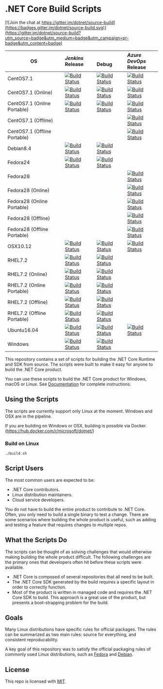 # .NET Core Build Scripts

[![Join the chat at https://gitter.im/dotnet/source-build](https://badges.gitter.im/dotnet/source-build.svg)](https://gitter.im/dotnet/source-build?utm_source=badge&utm_medium=badge&utm_campaign=pr-badge&utm_content=badge)

<!-- Use scripts/generate-readme-table.sh to update table. -->
<!-- Generated table start -->
| OS | *Jenkins*<br/>Release | <br/>Debug | *Azure DevOps*<br/>Release |
| -- | :-- | :-- | :-- |
| CentOS7.1 | [![Build Status](https://ci.dot.net/buildStatus/icon?job=dotnet_source-build/release_2.1/CentOS7.1_Release)](https://ci.dot.net/job/dotnet_source-build/job/release_2.1/job/CentOS7.1_Release/) | [![Build Status](https://ci.dot.net/buildStatus/icon?job=dotnet_source-build/release_2.1/CentOS7.1_Debug)](https://ci.dot.net/job/dotnet_source-build/job/release_2.1/job/CentOS7.1_Debug/) | [![Build Status](https://dev.azure.com/dnceng/internal/_apis/build/status/dotnet/source-build/source-build-CI?branchName=release/2.1&jobname=centos71&configuration=Production)](https://dev.azure.com/dnceng/internal/_build/latest?definitionId=114) | 
| CentOS7.1 (Online) | [![Build Status](https://ci.dot.net/buildStatus/icon?job=dotnet_source-build/release_2.1/CentOS7.1_Tarball_Release)](https://ci.dot.net/job/dotnet_source-build/job/release_2.1/job/CentOS7.1_Tarball_Release/) | [![Build Status](https://ci.dot.net/buildStatus/icon?job=dotnet_source-build/release_2.1/CentOS7.1_Tarball_Debug)](https://ci.dot.net/job/dotnet_source-build/job/release_2.1/job/CentOS7.1_Tarball_Debug/) | [![Build Status](https://dev.azure.com/dnceng/internal/_apis/build/status/dotnet/source-build/source-build-CI?branchName=release/2.1&jobname=centos71&configuration=Online)](https://dev.azure.com/dnceng/internal/_build/latest?definitionId=114) | 
| CentOS7.1 (Online Portable) | [![Build Status](https://ci.dot.net/buildStatus/icon?job=dotnet_source-build/release_2.1/CentOS7.1_Tarball_Release_Portable)](https://ci.dot.net/job/dotnet_source-build/job/release_2.1/job/CentOS7.1_Tarball_Release_Portable/) | [![Build Status](https://ci.dot.net/buildStatus/icon?job=dotnet_source-build/release_2.1/CentOS7.1_Tarball_Debug_Portable)](https://ci.dot.net/job/dotnet_source-build/job/release_2.1/job/CentOS7.1_Tarball_Debug_Portable/) | [![Build Status](https://dev.azure.com/dnceng/internal/_apis/build/status/dotnet/source-build/source-build-CI?branchName=release/2.1&jobname=centos71&configuration=Online%20Portable)](https://dev.azure.com/dnceng/internal/_build/latest?definitionId=114) | 
| CentOS7.1 (Offline) | | | [![Build Status](https://dev.azure.com/dnceng/internal/_apis/build/status/dotnet/source-build/source-build-CI?branchName=release/2.1&jobname=centos71&configuration=Offline)](https://dev.azure.com/dnceng/internal/_build/latest?definitionId=114) | 
| CentOS7.1 (Offline Portable) | | | [![Build Status](https://dev.azure.com/dnceng/internal/_apis/build/status/dotnet/source-build/source-build-CI?branchName=release/2.1&jobname=centos71&configuration=Offline%20Portable)](https://dev.azure.com/dnceng/internal/_build/latest?definitionId=114) | 
| Debian8.4 | [![Build Status](https://ci.dot.net/buildStatus/icon?job=dotnet_source-build/release_2.1/Debian8.4_Release)](https://ci.dot.net/job/dotnet_source-build/job/release_2.1/job/Debian8.4_Release/) | [![Build Status](https://ci.dot.net/buildStatus/icon?job=dotnet_source-build/release_2.1/Debian8.4_Debug)](https://ci.dot.net/job/dotnet_source-build/job/release_2.1/job/Debian8.4_Debug/) | 
| Fedora24 | [![Build Status](https://ci.dot.net/buildStatus/icon?job=dotnet_source-build/release_2.1/Fedora24_Release)](https://ci.dot.net/job/dotnet_source-build/job/release_2.1/job/Fedora24_Release/) | [![Build Status](https://ci.dot.net/buildStatus/icon?job=dotnet_source-build/release_2.1/Fedora24_Debug)](https://ci.dot.net/job/dotnet_source-build/job/release_2.1/job/Fedora24_Debug/) | 
| Fedora28 | | | [![Build Status](https://dev.azure.com/dnceng/internal/_apis/build/status/dotnet/source-build/source-build-CI?branchName=release/2.1&jobname=fedora28&configuration=Production)](https://dev.azure.com/dnceng/internal/_build/latest?definitionId=114) | 
| Fedora28 (Online) | | | [![Build Status](https://dev.azure.com/dnceng/internal/_apis/build/status/dotnet/source-build/source-build-CI?branchName=release/2.1&jobname=fedora28&configuration=Online)](https://dev.azure.com/dnceng/internal/_build/latest?definitionId=114) | 
| Fedora28 (Online Portable) | | | [![Build Status](https://dev.azure.com/dnceng/internal/_apis/build/status/dotnet/source-build/source-build-CI?branchName=release/2.1&jobname=fedora28&configuration=Online%20Portable)](https://dev.azure.com/dnceng/internal/_build/latest?definitionId=114) | 
| Fedora28 (Offline) | | | [![Build Status](https://dev.azure.com/dnceng/internal/_apis/build/status/dotnet/source-build/source-build-CI?branchName=release/2.1&jobname=fedora28&configuration=Offline)](https://dev.azure.com/dnceng/internal/_build/latest?definitionId=114) | 
| Fedora28 (Offline Portable) | | | [![Build Status](https://dev.azure.com/dnceng/internal/_apis/build/status/dotnet/source-build/source-build-CI?branchName=release/2.1&jobname=fedora28&configuration=Offline%20Portable)](https://dev.azure.com/dnceng/internal/_build/latest?definitionId=114) | 
| OSX10.12 | [![Build Status](https://ci.dot.net/buildStatus/icon?job=dotnet_source-build/release_2.1/OSX10.12_Release)](https://ci.dot.net/job/dotnet_source-build/job/release_2.1/job/OSX10.12_Release/) | [![Build Status](https://ci.dot.net/buildStatus/icon?job=dotnet_source-build/release_2.1/OSX10.12_Debug)](https://ci.dot.net/job/dotnet_source-build/job/release_2.1/job/OSX10.12_Debug/) | [![Build Status](https://dev.azure.com/dnceng/internal/_apis/build/status/dotnet/source-build/source-build-CI?branchName=release/2.1&jobname=OSX&configuration=Production)](https://dev.azure.com/dnceng/internal/_build/latest?definitionId=114) | 
| RHEL7.2 | [![Build Status](https://ci.dot.net/buildStatus/icon?job=dotnet_source-build/release_2.1/RHEL7.2_Release)](https://ci.dot.net/job/dotnet_source-build/job/release_2.1/job/RHEL7.2_Release/) | [![Build Status](https://ci.dot.net/buildStatus/icon?job=dotnet_source-build/release_2.1/RHEL7.2_Debug)](https://ci.dot.net/job/dotnet_source-build/job/release_2.1/job/RHEL7.2_Debug/) | 
| RHEL7.2 (Online) | [![Build Status](https://ci.dot.net/buildStatus/icon?job=dotnet_source-build/release_2.1/RHEL7.2_Tarball_Release)](https://ci.dot.net/job/dotnet_source-build/job/release_2.1/job/RHEL7.2_Tarball_Release/) | [![Build Status](https://ci.dot.net/buildStatus/icon?job=dotnet_source-build/release_2.1/RHEL7.2_Tarball_Debug)](https://ci.dot.net/job/dotnet_source-build/job/release_2.1/job/RHEL7.2_Tarball_Debug/) | 
| RHEL7.2 (Online Portable) | [![Build Status](https://ci.dot.net/buildStatus/icon?job=dotnet_source-build/release_2.1/RHEL7.2_Tarball_Release_Portable)](https://ci.dot.net/job/dotnet_source-build/job/release_2.1/job/RHEL7.2_Tarball_Release_Portable/) | [![Build Status](https://ci.dot.net/buildStatus/icon?job=dotnet_source-build/release_2.1/RHEL7.2_Tarball_Debug_Portable)](https://ci.dot.net/job/dotnet_source-build/job/release_2.1/job/RHEL7.2_Tarball_Debug_Portable/) | 
| RHEL7.2 (Offline) | [![Build Status](https://ci.dot.net/buildStatus/icon?job=dotnet_source-build/release_2.1/RHEL7.2_Unshared_Release)](https://ci.dot.net/job/dotnet_source-build/job/release_2.1/job/RHEL7.2_Unshared_Release/) | [![Build Status](https://ci.dot.net/buildStatus/icon?job=dotnet_source-build/release_2.1/RHEL7.2_Unshared_Debug)](https://ci.dot.net/job/dotnet_source-build/job/release_2.1/job/RHEL7.2_Unshared_Debug/) | 
| RHEL7.2 (Offline Portable) | [![Build Status](https://ci.dot.net/buildStatus/icon?job=dotnet_source-build/release_2.1/RHEL7.2_Unshared_Release_Portable)](https://ci.dot.net/job/dotnet_source-build/job/release_2.1/job/RHEL7.2_Unshared_Release_Portable/) | [![Build Status](https://ci.dot.net/buildStatus/icon?job=dotnet_source-build/release_2.1/RHEL7.2_Unshared_Debug_Portable)](https://ci.dot.net/job/dotnet_source-build/job/release_2.1/job/RHEL7.2_Unshared_Debug_Portable/) | 
| Ubuntu16.04 | [![Build Status](https://ci.dot.net/buildStatus/icon?job=dotnet_source-build/release_2.1/Ubuntu16.04_Release)](https://ci.dot.net/job/dotnet_source-build/job/release_2.1/job/Ubuntu16.04_Release/) | [![Build Status](https://ci.dot.net/buildStatus/icon?job=dotnet_source-build/release_2.1/Ubuntu16.04_Debug)](https://ci.dot.net/job/dotnet_source-build/job/release_2.1/job/Ubuntu16.04_Debug/) | [![Build Status](https://dev.azure.com/dnceng/internal/_apis/build/status/dotnet/source-build/source-build-CI?branchName=release/2.1&jobname=ubuntu1604&configuration=Production)](https://dev.azure.com/dnceng/internal/_build/latest?definitionId=114) | 
| Windows | [![Build Status](https://ci.dot.net/buildStatus/icon?job=dotnet_source-build/release_2.1/Windows_NT_Release)](https://ci.dot.net/job/dotnet_source-build/job/release_2.1/job/Windows_NT_Release/) | [![Build Status](https://ci.dot.net/buildStatus/icon?job=dotnet_source-build/release_2.1/Windows_NT_Debug)](https://ci.dot.net/job/dotnet_source-build/job/release_2.1/job/Windows_NT_Debug/) | 
<!-- Generated table end -->

This repository contains a set of scripts for building the .NET Core Runtime and SDK from source. The scripts were built to make it easy for anyone to build the .NET Core product.

You can use these scripts to build the .NET Core product for Windows, macOS or Linux. See [Documentation](Documentation) for complete instructions.

## Using the Scripts

The scripts are currently support only Linux at the moment. Windows and OSX are in the pipeline.

If you are building on Windows or OSX, building is possible via Docker. (https://hub.docker.com/r/microsoft/dotnet/)

### Build on Linux

```console
./build.sh
```

##  Script Users

The most common users are expected to be:

* .NET Core contributors.
* Linux distribution maintainers.
* Cloud service developers.

You do not have to build the entire product to contribute to .NET Core. Often, you only need to build a single binary to test a change. There are some scenarios where building the whole product is useful, such as adding and testing a feature that requires changes to multiple repos.

## What the Scripts Do

The scripts can be thought of as solving challenges that would otherwise making building the whole product difficult. The following challenges are the primary ones that developers often hit before these scripts were available.

* .NET Core is composed of several repositories that all need to be built.
* The .NET Core SDK generated by the build requires a specific layout in order to correctly function.
* Most of the product is written in managed code and requires the .NET Core SDK to build. This approach is a great use of the product, but presents a boot-strapping problem for the build.

## Goals

Many Linux distributions have specific rules for official packages. The rules can be summarized as two main rules: source for everything, and consistent reproducability.

A key goal of this repository was to satisfy the official packaging rules of commonly used Linux distributions, such as [Fedora](https://fedoraproject.org/wiki/Packaging:Guidelines) and [Debian](https://www.debian.org/doc/manuals/maint-guide/build.en.html).

## License

This repo is licensed with [MIT](LICENSE.txt).
